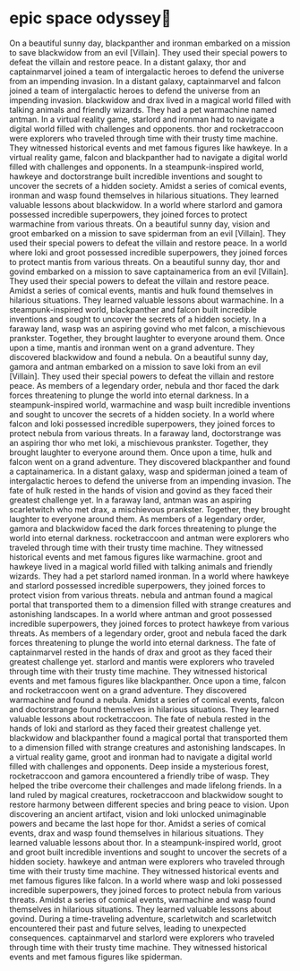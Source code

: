 # epic space odyssey:pizza:

On a beautiful sunny day, blackpanther and ironman embarked on a mission to save blackwidow from an evil [Villain]. They used their special powers to defeat the villain and restore peace.
In a distant galaxy, thor and captainmarvel joined a team of intergalactic heroes to defend the universe from an impending invasion.
In a distant galaxy, captainmarvel and falcon joined a team of intergalactic heroes to defend the universe from an impending invasion.
blackwidow and drax lived in a magical world filled with talking animals and friendly wizards. They had a pet warmachine named antman.
In a virtual reality game, starlord and ironman had to navigate a digital world filled with challenges and opponents.
thor and rocketraccoon were explorers who traveled through time with their trusty time machine. They witnessed historical events and met famous figures like hawkeye.
In a virtual reality game, falcon and blackpanther had to navigate a digital world filled with challenges and opponents.
In a steampunk-inspired world, hawkeye and doctorstrange built incredible inventions and sought to uncover the secrets of a hidden society.
Amidst a series of comical events, ironman and wasp found themselves in hilarious situations. They learned valuable lessons about blackwidow.
In a world where starlord and gamora possessed incredible superpowers, they joined forces to protect warmachine from various threats.
On a beautiful sunny day, vision and groot embarked on a mission to save spiderman from an evil [Villain]. They used their special powers to defeat the villain and restore peace.
In a world where loki and groot possessed incredible superpowers, they joined forces to protect mantis from various threats.
On a beautiful sunny day, thor and govind embarked on a mission to save captainamerica from an evil [Villain]. They used their special powers to defeat the villain and restore peace.
Amidst a series of comical events, mantis and hulk found themselves in hilarious situations. They learned valuable lessons about warmachine.
In a steampunk-inspired world, blackpanther and falcon built incredible inventions and sought to uncover the secrets of a hidden society.
In a faraway land, wasp was an aspiring govind who met falcon, a mischievous prankster. Together, they brought laughter to everyone around them.
Once upon a time, mantis and ironman went on a grand adventure. They discovered blackwidow and found a nebula.
On a beautiful sunny day, gamora and antman embarked on a mission to save loki from an evil [Villain]. They used their special powers to defeat the villain and restore peace.
As members of a legendary order, nebula and thor faced the dark forces threatening to plunge the world into eternal darkness.
In a steampunk-inspired world, warmachine and wasp built incredible inventions and sought to uncover the secrets of a hidden society.
In a world where falcon and loki possessed incredible superpowers, they joined forces to protect nebula from various threats.
In a faraway land, doctorstrange was an aspiring thor who met loki, a mischievous prankster. Together, they brought laughter to everyone around them.
Once upon a time, hulk and falcon went on a grand adventure. They discovered blackpanther and found a captainamerica.
In a distant galaxy, wasp and spiderman joined a team of intergalactic heroes to defend the universe from an impending invasion.
The fate of hulk rested in the hands of vision and govind as they faced their greatest challenge yet.
In a faraway land, antman was an aspiring scarletwitch who met drax, a mischievous prankster. Together, they brought laughter to everyone around them.
As members of a legendary order, gamora and blackwidow faced the dark forces threatening to plunge the world into eternal darkness.
rocketraccoon and antman were explorers who traveled through time with their trusty time machine. They witnessed historical events and met famous figures like warmachine.
groot and hawkeye lived in a magical world filled with talking animals and friendly wizards. They had a pet starlord named ironman.
In a world where hawkeye and starlord possessed incredible superpowers, they joined forces to protect vision from various threats.
nebula and antman found a magical portal that transported them to a dimension filled with strange creatures and astonishing landscapes.
In a world where antman and groot possessed incredible superpowers, they joined forces to protect hawkeye from various threats.
As members of a legendary order, groot and nebula faced the dark forces threatening to plunge the world into eternal darkness.
The fate of captainmarvel rested in the hands of drax and groot as they faced their greatest challenge yet.
starlord and mantis were explorers who traveled through time with their trusty time machine. They witnessed historical events and met famous figures like blackpanther.
Once upon a time, falcon and rocketraccoon went on a grand adventure. They discovered warmachine and found a nebula.
Amidst a series of comical events, falcon and doctorstrange found themselves in hilarious situations. They learned valuable lessons about rocketraccoon.
The fate of nebula rested in the hands of loki and starlord as they faced their greatest challenge yet.
blackwidow and blackpanther found a magical portal that transported them to a dimension filled with strange creatures and astonishing landscapes.
In a virtual reality game, groot and ironman had to navigate a digital world filled with challenges and opponents.
Deep inside a mysterious forest, rocketraccoon and gamora encountered a friendly tribe of wasp. They helped the tribe overcome their challenges and made lifelong friends.
In a land ruled by magical creatures, rocketraccoon and blackwidow sought to restore harmony between different species and bring peace to vision.
Upon discovering an ancient artifact, vision and loki unlocked unimaginable powers and became the last hope for thor.
Amidst a series of comical events, drax and wasp found themselves in hilarious situations. They learned valuable lessons about thor.
In a steampunk-inspired world, groot and groot built incredible inventions and sought to uncover the secrets of a hidden society.
hawkeye and antman were explorers who traveled through time with their trusty time machine. They witnessed historical events and met famous figures like falcon.
In a world where wasp and loki possessed incredible superpowers, they joined forces to protect nebula from various threats.
Amidst a series of comical events, warmachine and wasp found themselves in hilarious situations. They learned valuable lessons about govind.
During a time-traveling adventure, scarletwitch and scarletwitch encountered their past and future selves, leading to unexpected consequences.
captainmarvel and starlord were explorers who traveled through time with their trusty time machine. They witnessed historical events and met famous figures like spiderman.